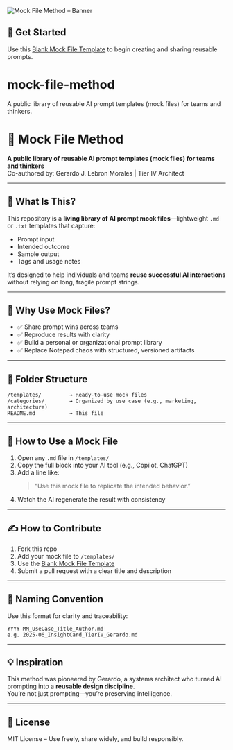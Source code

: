 ![Mock File Method – Banner](https://img.shields.io/badge/🚀_Start_Here-Mock_File_Template-blue)

## 🚀 Get Started  
Use this [Blank Mock File Template](./templates/blank-mockfile_template.md) to begin creating and sharing reusable prompts.

# mock-file-method
A public library of reusable AI prompt templates (mock files) for teams and thinkers.
# 🧠 Mock File Method  
**A public library of reusable AI prompt templates (mock files) for teams and thinkers**  
Co-authored by: Gerardo J. Lebron Morales | Tier IV Architect

---

## 📌 What Is This?

This repository is a **living library of AI prompt mock files**—lightweight `.md` or `.txt` templates that capture:
- Prompt input
- Intended outcome
- Sample output
- Tags and usage notes

It’s designed to help individuals and teams **reuse successful AI interactions** without relying on long, fragile prompt strings.

---

## 🎯 Why Use Mock Files?

- ✅ Share prompt wins across teams  
- ✅ Reproduce results with clarity  
- ✅ Build a personal or organizational prompt library  
- ✅ Replace Notepad chaos with structured, versioned artifacts

---

## 📁 Folder Structure

```
/templates/         → Ready-to-use mock files  
/categories/        → Organized by use case (e.g., marketing, architecture)  
README.md           → This file  
```

---

## 🧱 How to Use a Mock File

1. Open any `.md` file in `/templates/`  
2. Copy the full block into your AI tool (e.g., Copilot, ChatGPT)  
3. Add a line like:  
   > “Use this mock file to replicate the intended behavior.”  
4. Watch the AI regenerate the result with consistency

---

## ✍️ How to Contribute

1. Fork this repo  
2. Add your mock file to `/templates/`  
3. Use the [Blank Mock File Template](templates/blank-mockfile_template.md)  
4. Submit a pull request with a clear title and description

---

## 🧭 Naming Convention

Use this format for clarity and traceability:

```
YYYY-MM_UseCase_Title_Author.md  
e.g. 2025-06_InsightCard_TierIV_Gerardo.md
```

---

## 💡 Inspiration

This method was pioneered by Gerardo, a systems architect who turned AI prompting into a **reusable design discipline**.  
You’re not just prompting—you’re preserving intelligence.

---

## 📘 License

MIT License – Use freely, share widely, and build responsibly.

